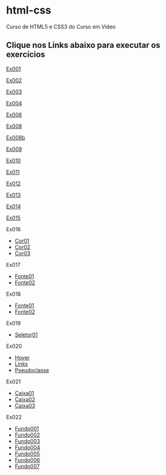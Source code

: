 # html-css
 Curso de HTML5 e CSS3 do Curso em Vídeo

 <h2>Clique nos Links abaixo para executar os exercícios</h2>

<a href="https://alice1611.github.io/html-css/exercicios/ex001/">Ex001</a>

<a href="https://alice1611.github.io/html-css/exercicios/ex002/">Ex002</a>

<a href="https://alice1611.github.io/html-css/exercicios/ex003/">Ex003</a>

<a href="https://alice1611.github.io/html-css/exercicios/ex004/">Ex004</a>

<a href="https://alice1611.github.io/html-css/exercicios/ex006/">Ex006</a>

<a href="https://alice1611.github.io/html-css/exercicios/ex008/">Ex008</a>

<a href="https://alice1611.github.io/html-css/exercicios/ex008b/">Ex008b</a>

<a href="https://alice1611.github.io/html-css/exercicios/ex009/">Ex009</a>

<a href="https://alice1611.github.io/html-css/exercicios/ex010/">Ex010</a>

<a href="https://alice1611.github.io/html-css/exercicios/ex011/">Ex011</a>

<a href="https://alice1611.github.io/html-css/exercicios/ex012/">Ex012</a>

<a href="https://alice1611.github.io/html-css/exercicios/ex013/">Ex013</a>

<a href="https://alice1611.github.io/html-css/exercicios/ex014/">Ex014</a>

<a href="https://alice1611.github.io/html-css/exercicios/ex015/">Ex015</a>

<p>Ex016</p> 
<ul> 
<li><a href="https://alice1611.github.io/html-css/exercicios/ex016/cor01.html">Cor01</a></li>
<li><a href="https://alice1611.github.io/html-css/exercicios/ex016/cor02.html">Cor02</a></li>
<li><a href="https://alice1611.github.io/html-css/exercicios/ex016/cor03.html">Cor03</a></li>
</ul>


<p>Ex017</p>
<ul>
    <li><a href="https://alice1611.github.io/html-css/exercicios/ex017/fonte01.html">Fonte01</a></li>
    <li><a href="https://alice1611.github.io/html-css/exercicios/ex017/fonte02.html">Fonte02</a></li>
</ul>

<p>Ex018</p>
<ul>
    <li><a href="https://alice1611.github.io/html-css/exercicios/ex018/fonte01.html">Fonte01</a></li>
    <li><a href="https://alice1611.github.io/html-css/exercicios/ex018/fonte02.html">Fonte02</a></li>
</ul>

<p>Ex019</p>
<ul>
    <li><a href="https://alice1611.github.io/html-css/exercicios/ex019/seletor01.html">Seletor01</a></li>
</ul>

<p>Ex020</p>
<ul>
    <li><a href="https://alice1611.github.io/html-css/exercicios/ex020/hover.html">Hover</a></li>
    <li><a href="https://alice1611.github.io/html-css/exercicios/ex020/links.html">Links</a></li>
    <li><a href="https://alice1611.github.io/html-css/exercicios/ex020/pseudoclasse.html">Pseudoclasse</a></li>
</ul>

<p>Ex021</p>
<ul>
    <li><a href="https://alice1611.github.io/html-css/exercicios/ex021/caixa01.html">Caixa01</a></li>
    <li><a href="https://alice1611.github.io/html-css/exercicios/ex021/caixa02.html">Caixa02</a></li>
    <li><a href="https://alice1611.github.io/html-css/exercicios/ex021/caixa03.html">Caixa03</a></li>
</ul>

<p>Ex022</p>
<ul>
    <li><a href="https://alice1611.github.io/html-css/exercicios/ex022/fundo001.html">Fundo001</a></li>
    <li><a href="https://alice1611.github.io/html-css/exercicios/ex022/fundo002.html">Fundo002</a></li>
    <li><a href="https://alice1611.github.io/html-css/exercicios/ex022/fundo003.html">Fundo003</a></li>
    <li><a href="https://alice1611.github.io/html-css/exercicios/ex022/fundo004.html">Fundo004</a></li>
    <li><a href="https://alice1611.github.io/html-css/exercicios/ex022/fundo005.html">Fundo005</a></li>
    <li><a href="https://alice1611.github.io/html-css/exercicios/ex022/fundo006.html">Fundo006</a></li>
    <li><a href="https://alice1611.github.io/html-css/exercicios/ex022/fundo007.html">Fundo007</a></li>
</ul>

